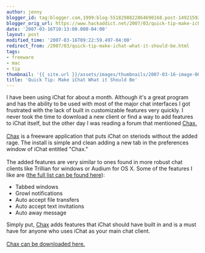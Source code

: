 ```yaml
---
author: jenny
blogger_id: tag:blogger.com,1999:blog-5518298822864690168.post-1492159296874114438
blogger_orig_url: https://www.hackaddict.net/2007/03/quick-tip-make-ichat-what-it-should-be.html
date: '2007-03-16T10:13:00.000-04:00'
layout: post
modified_time: '2007-03-16T09:22:59.497-04:00'
redirect_from: /2007/03/quick-tip-make-ichat-what-it-should-be.html
tags:
- freeware
- mac
- tip
thumbnail: '{{ site.url }}/assets/images/thumbnails/2007-03-16-image-0000.jpg'
title: 'Quick Tip: Make iChat What it Should Be'
---
```


I have been using iChat for about a month.  Although it's a great program and has the ability to be used with most of the major chat interfaces I got frustrated with the lack of built in customizable features very quickly.  I never took the time to download a new client or find a way to add features to iChat itself, but the other day I was reading a forum that mentioned <a href="http://www.ksuther.com/chax/">Chax.</a><br/><img alt="" border="0" id="BLOGGER_PHOTO_ID_5042511913698624290" src="{{ site.url }}/assets/images/posts/2007-03-16-image-0000.jpg" style="margin: 0pt 0pt 10px 10px; float: right; "/><br/><a href="http://www.ksuther.com/chax/">Chax</a> is a freeware application that puts iChat on steriods without the added rage.  The install is simple and clean adding a new tab in the preferences window of iChat entitled "Chax."<br/><br/>The added features are very similar to ones found in more robust chat clients like Trillian for windows or Audium for OS X.   Some of the features I like are (<a href="http://www.ksuther.com/chax/features.php">the full list can be found here</a>):<br/><ul><li>Tabbed windows</li><li>Growl notifications<br/></li><li>Auto accept file transfers<br/></li><li>Auto accept text invitations</li><li>Auto away message</li></ul> Simply put, <a href="http://www.ksuther.com/chax/">Chax</a> adds features that iChat should have built in and is a must have for anyone who uses  iChat as your main chat client.<br/><br/><a href="http://www2.blogger.com/iChat%20as%20your%20main%20chat%20client">Chax can be downloaded here.</a>